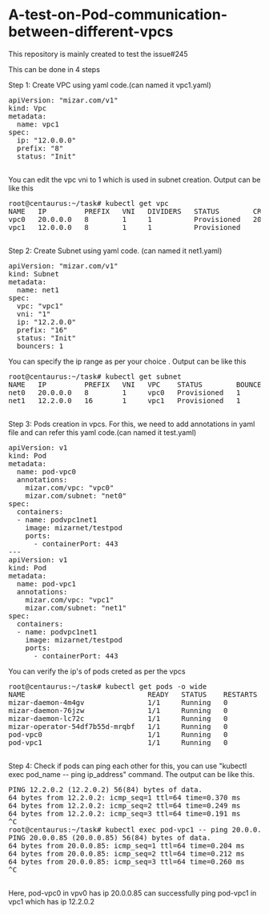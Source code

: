 # A-test-on-Pod-communication-between-different-vpcs
This repository is mainly created to test the issue#245

This can be done in 4 steps

Step 1: Create VPC using yaml code.(can named it vpc1.yaml)
<pre>
apiVersion: "mizar.com/v1"
kind: Vpc
metadata:
  name: vpc1
spec:
  ip: "12.0.0.0"
  prefix: "8"
  status: "Init"

</pre>
You can edit the vpc vni to 1 which is used in subnet creation. Output can be like this
<pre>
root@centaurus:~/task# kubectl get vpc
NAME   IP         PREFIX   VNI   DIVIDERS   STATUS        CREATETIME                   PROVISIONDELAY
vpc0   20.0.0.0   8        1     1          Provisioned   2021-08-31T06:42:43.103859   22.391985
vpc1   12.0.0.0   8        1     1          Provisioned

</pre>

Step 2: Create Subnet using yaml code. (can named it net1.yaml)
<pre>
apiVersion: "mizar.com/v1"
kind: Subnet
metadata:
  name: net1
spec:
  vpc: "vpc1"
  vni: "1"
  ip: "12.2.0.0"
  prefix: "16"
  status: "Init"
  bouncers: 1
</pre>
You can specify the ip range as per your choice . Output can be like this
<pre>
root@centaurus:~/task# kubectl get subnet
NAME   IP         PREFIX   VNI   VPC    STATUS        BOUNCERS   CREATETIME                   PROVISIONDELAY
net0   20.0.0.0   8        1     vpc0   Provisioned   1          2021-08-31T06:42:43.254071   42.269353
net1   12.2.0.0   16       1     vpc1   Provisioned   1

</pre>

Step 3: Pods creation in vpcs. For this, we need to add annotations  in yaml file and can refer this yaml code.(can named it test.yaml)
<pre>
apiVersion: v1
kind: Pod
metadata:
  name: pod-vpc0
  annotations:
    mizar.com/vpc: "vpc0"
    mizar.com/subnet: "net0"
spec:
  containers:
  - name: podvpc1net1
    image: mizarnet/testpod
    ports:
      - containerPort: 443
---
apiVersion: v1
kind: Pod
metadata:
  name: pod-vpc1
  annotations:
    mizar.com/vpc: "vpc1"
    mizar.com/subnet: "net1"
spec:
  containers:
  - name: podvpc1net1
    image: mizarnet/testpod
    ports:
      - containerPort: 443
</pre>
You can verify the ip's of pods creted as per the vpcs
<pre>
root@centaurus:~/task# kubectl get pods -o wide
NAME                             READY   STATUS    RESTARTS   AGE     IP           NODE                 NOMINATED NODE   READINESS GATES
mizar-daemon-4m4gv               1/1     Running   0          4h1m    172.18.0.2   kind-control-plane   <none>           <none>
mizar-daemon-76jzw               1/1     Running   0          4h1m    172.18.0.4   kind-worker          <none>           <none>
mizar-daemon-lc72c               1/1     Running   0          4h1m    172.18.0.3   kind-worker2         <none>           <none>
mizar-operator-54df7b55d-mrqbf   1/1     Running   0          4h      172.18.0.4   kind-worker          <none>           <none>
pod-vpc0                         1/1     Running   0          6s      20.0.0.85    kind-worker          <none>           <none>
pod-vpc1                         1/1     Running   0          6s      12.2.0.2     kind-worker2         <none>           <none>

</pre>

Step 4: Check if pods can ping each other
for this, you can use "kubectl exec pod_name -- ping ip_address" command.
The output can be like this.
<pre>
PING 12.2.0.2 (12.2.0.2) 56(84) bytes of data.
64 bytes from 12.2.0.2: icmp_seq=1 ttl=64 time=0.370 ms
64 bytes from 12.2.0.2: icmp_seq=2 ttl=64 time=0.249 ms
64 bytes from 12.2.0.2: icmp_seq=3 ttl=64 time=0.191 ms
^C
root@centaurus:~/task# kubectl exec pod-vpc1 -- ping 20.0.0.85
PING 20.0.0.85 (20.0.0.85) 56(84) bytes of data.
64 bytes from 20.0.0.85: icmp_seq=1 ttl=64 time=0.204 ms
64 bytes from 20.0.0.85: icmp_seq=2 ttl=64 time=0.212 ms
64 bytes from 20.0.0.85: icmp_seq=3 ttl=64 time=0.260 ms
^C

</pre>

Here, pod-vpc0 in vpv0 has ip 20.0.0.85 can successfully ping pod-vpc1 in vpc1 which has ip 12.2.0.2
